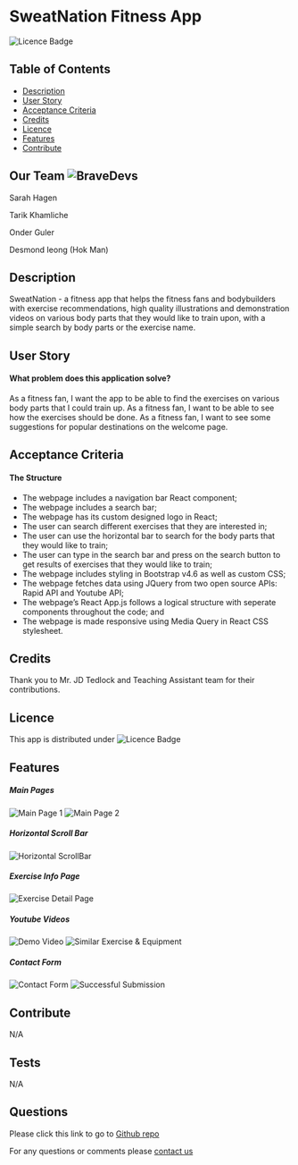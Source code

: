 # SweatNation Fitness App

![Licence Badge](https://img.shields.io/badge/MIT-Licence-green)

## Table of Contents

* [Description](#Description)
* [User Story](#UserStory)
* [Acceptance Criteria](#AcceptanceCriteria)
* [Credits](#Credits)
* [Licence](#Licence)
* [Features](#Features)
* [Contribute](#Contribute)

## Our Team ![BraveDevs](https://img.shields.io/badge/Brave-Devs-orange)

Sarah Hagen

Tarik Khamliche

Onder Guler

Desmond Ieong (Hok Man)

## Description

SweatNation - a fitness app that helps the fitness fans and bodybuilders with exercise recommendations, high quality illustrations and demonstration videos on various body parts that they would like to train upon, with a simple search by body parts or the exercise name.

## User Story

#### What problem does this application solve?

As a fitness fan, I want the app to be able to find the exercises on various body parts that I could train up.
As a fitness fan, I want to be able to see how the exercises should be done.
As a fitness fan, I want to see some suggestions for popular destinations on the welcome page.

## Acceptance Criteria

#### The Structure

- The webpage includes a navigation bar React component;
- The webpage includes a search bar;
- The webpage has its custom designed logo in React;
- The user can search different exercises that they are interested in;
- The user can use the horizontal bar to search for the body parts that they would like to train;
- The user can type in the search bar and press on the search button to get results of exercises that they would like to train;
- The webpage includes styling in Bootstrap v4.6 as well as custom CSS;
- The webpage fetches data using JQuery from two open source APIs: Rapid API and Youtube API;
- The webpage’s React App.js follows a logical structure with seperate components throughout the code; and
- The webpage is made responsive using Media Query in React CSS stylesheet.

## Credits

Thank you to Mr. JD Tedlock and Teaching Assistant team for their contributions.

## Licence

This app is distributed under ![Licence Badge](https://img.shields.io/badge/MIT-Licence-green)

## Features



##### Main Pages

![Main Page 1](src/assets/readme/printscreen%20main-1.jpg)
![Main Page 2](src/assets/readme/printscreen%20main-2.jpg)

##### Horizontal Scroll Bar

![Horizontal ScrollBar](src/assets/readme/printscreen%20horizontalScrollBar.jpg)

##### Exercise Info Page

![Exercise Detail Page](src/assets/readme/printscreen%20exercise-info-page.jpg)

##### Youtube Videos

![Demo Video](src/assets/readme/printscreen%20-%20youtube%20video.jpg)
![Similar Exercise & Equipment](src/assets/readme/printscreen-similar%20exercise%20and%20equipment.jpg)

##### Contact Form

![Contact Form](src/assets/readme/printscreen-contact%20form.jpg)
![Successful Submission](src/assets/readme/printscreen-successful%20form.jpg)

## Contribute

N/A

## Tests

N/A

## Questions

Please click this link to go to [Github repo](https://github.com/onderguler35/sweatnation-groupproject2)

For any questions or comments please [contact us](mailto:onder5@hotmail.com)
